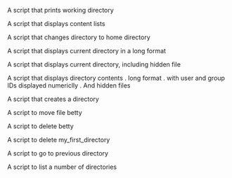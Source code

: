 A script that prints working directory

A script that displays content lists

A script that changes directory to home directory

A script that displays current directory in a long format

A script that displays current directory, including hidden file

A script that displays directory contents
	. long format
	. with user and group IDs displayed numericlly
	. And hidden files

A script that creates a directory

A script to move file betty

A script to delete betty

A script to delete my_first_directory

A script to go to previous directory

A script to list a number of directories   
